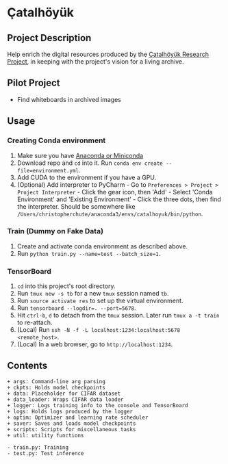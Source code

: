 # Çatalhöyük

## Project Description

Help enrich the digital resources produced by the
[Çatalhöyük Research Project](http://catalhoyuk.stanford.edu/), in keeping with
the project's vision for a living archive.


## Pilot Project

  - Find whiteboards in archived images


## Usage

### Creating Conda environment
  1. Make sure you have [Anaconda or Miniconda](https://conda.io/docs/download.html)
  2. Download repo and `cd` into it. Run `conda env create --file=environment.yml`.
  3. Add CUDA to the environment if you have a GPU.
  4. (Optional) Add interpreter to PyCharm
    - Go to `Preferences > Project > Project Interpreter`
    - Click the gear icon, then 'Add'
    - Select 'Conda Environment' and 'Existing Environment'
    - Click the three dots, then find the interpreter. Should be somewhere like
    `/Users/christopherchute/anaconda3/envs/catalhoyuk/bin/python`.

### Train (Dummy on Fake Data)
  1. Create and activate conda environment as described above.
  2. Run `python train.py --name=test --batch_size=1`.

### TensorBoard
  1. `cd` into this project's root directory.
  2. Run `tmux new -s tb` for  a new `tmux` session named `tb`.
  3. Run `source activate res` to set up the virtual environment.
  4. Run `tensorboard --logdir=. --port=5678`.
  5. Hit `ctrl-b`, `d` to detach from the `tmux` session. Later run `tmux a -t train` to re-attach.
  6. (Local) Run `ssh -N -f -L localhost:1234:localhost:5678 <remote_host>`.
  7. (Local) In a web browser, go to `http://localhost:1234`.

## Contents

```text
+ args: Command-line arg parsing
+ ckpts: Holds model checkpoints
+ data: Placeholder for CIFAR dataset
+ data_loader: Wraps CIFAR data loader
+ logger: Logs training info to the console and TensorBoard
+ logs: Holds logs produced by the logger
+ optim: Optimizer and learning rate scheduler
+ saver: Saves and loads model checkpoints
+ scripts: Scripts for miscellaneous tasks
+ util: utility functions

- train.py: Training
- test.py: Test inference
```
